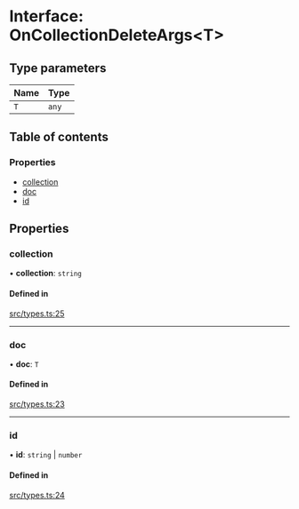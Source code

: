 # Interface: OnCollectionDeleteArgs\<T\>

## Type parameters

| Name | Type |
| :------ | :------ |
| `T` | `any` |

## Table of contents

### Properties

- [collection](OnCollectionDeleteArgs.md#collection)
- [doc](OnCollectionDeleteArgs.md#doc)
- [id](OnCollectionDeleteArgs.md#id)

## Properties

### collection

• **collection**: `string`

#### Defined in

[src/types.ts:25](https://github.com/GeorgeHulpoi/payload-dependencies-graph/blob/410696e/src/types.ts#L25)

___

### doc

• **doc**: `T`

#### Defined in

[src/types.ts:23](https://github.com/GeorgeHulpoi/payload-dependencies-graph/blob/410696e/src/types.ts#L23)

___

### id

• **id**: `string` \| `number`

#### Defined in

[src/types.ts:24](https://github.com/GeorgeHulpoi/payload-dependencies-graph/blob/410696e/src/types.ts#L24)
